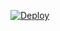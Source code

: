 [![Deploy](https://www.herokucdn.com/deploy/button.png)](https://heroku.com/deploy?template=https://github.com/MarinaBukataya/TeaLV/tree/heroku)
